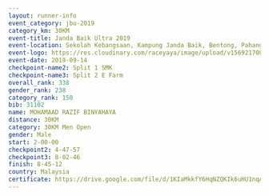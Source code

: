 ```yaml
---
layout: runner-info 
event_category: jbu-2019 
category_km: 30KM 
event-title: Janda Baik Ultra 2019 
event-location: Sekolah Kebangsaan, Kampung Janda Baik, Bentong, Pahang, Malaysia 
event-logo: https://res.cloudinary.com/raceyaya/image/upload/v1569217009/logo/janda-baik_vch1pc.jpg 
event-date: 2019-09-14 
checkpoint-name2: Split 1 SMK 
checkpoint-name3: Split 2 E Farm 
overall_rank: 338
gender_rank: 238
category_rank: 150
bib: 31102
name: MOHAMAAD RAZIF BINYAHAYA
distance: 30KM
category: 30KM Men Open
gender: Male
start: 2-00-00
checkpoint2: 4-47-57
checkpoint3: 8-02-46
finish: 8-45-12
country: Malaysia
certificate: https://drive.google.com/file/d/1KIaMkkfY6HqNZQKIk6uHU1nqAKtiHY3U/view?usp=sharing
---
```


